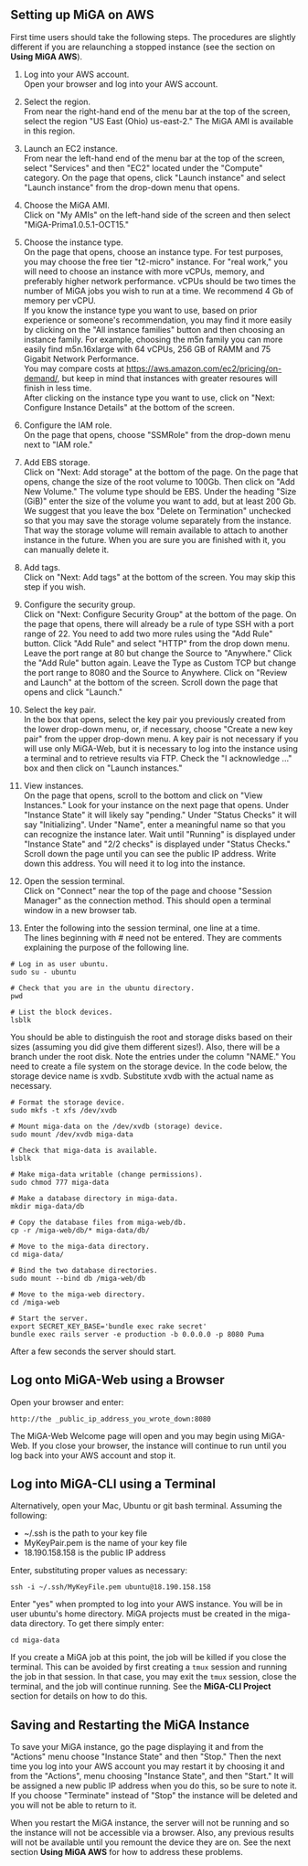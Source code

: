 ## Setting up MiGA on AWS

First time users should take the following steps. The procedures are slightly different if you are relaunching a stopped instance (see the section on **Using MiGA AWS**).

1. Log into your AWS account.  
Open your browser and log into your AWS account.  
1. Select the region.  
From near the right-hand end of the menu bar at the top of the screen, select the region "US East (Ohio) us-east-2." The MiGA AMI is available in this region.  
1. Launch an EC2 instance.  
From near the left-hand end of the menu bar at the top of the screen, select "Services" and then "EC2" located under the "Compute" category. On the page that opens, click "Launch instance" and select "Launch instance" from the drop-down menu that opens.   

1. Choose the MiGA AMI.  
Click on "My AMIs" on the left-hand side of the screen and then select "MiGA-Prima1.0.5.1-OCT15."  

1. Choose the instance type.  
On the page that opens, choose an instance type. For test purposes, you may choose the free tier "t2-micro" instance. For "real work," you will need to choose an instance with more vCPUs, memory, and preferably higher network performance. vCPUs should be two times the number of MiGA jobs you wish to run at a time. We recommend 4 Gb of memory per vCPU.   
If you know the instance type you want to use, based on prior experience or someone's recommendation, you may find it more easily by clicking on the "All instance families" button and then choosing an instance family. For example, choosing the m5n family you can more easily find m5n.16xlarge with 64 vCPUs, 256 GB of RAMM and 75 Gigabit Network Performance.  
You may compare costs at https://aws.amazon.com/ec2/pricing/on-demand/, but keep in mind that instances with greater resoures will finish in less time.  
After clicking on the instance type you want to use, click on "Next: Configure Instance Details" at the bottom of the screen.  

1. Configure the IAM role.   
On the page that opens, choose "SSMRole" from the drop-down menu next to "IAM role."  

1. Add EBS storage.   
Click on "Next: Add storage" at the bottom of the page. On the page that opens, change the size of the root volume to 100Gb. Then click on "Add New Volume." The volume type should be EBS. Under the heading "Size (GiB)" enter the size of the volume you want to add, but at least 200 Gb. We suggest that you leave the box "Delete on Termination" unchecked so that you may save the storage volume separately from the instance. That way the storage volume will remain available to attach to another instance in the future. When you are sure you are finished with it, you can manually delete it.   

1. Add tags.  
Click on "Next: Add tags" at the bottom of the screen. You may skip this step if you wish.  

1. Configure the security group.  
Click on "Next: Configure Security Group" at the bottom of the page. On the page that opens, there will already be a rule of type SSH with a port range of 22. You need to add two more rules using the "Add Rule" button. Click "Add Rule" and select "HTTP" from the drop down menu. Leave the port range at 80 but change the Source to "Anywhere." Click the "Add Rule" button again. Leave the Type as Custom TCP but change the port range to 8080 and the Source to Anywhere. Click on "Review and Launch" at the bottom of the screen. Scroll down the page that opens and click "Launch."   

1. Select the key pair.  
In the box that opens, select the key pair you previously created from the lower drop-down menu, or, if necessary, choose "Create a new key pair" from the upper drop-down menu. A key pair is not necessary if you will use only MiGA-Web, but it is necessary to log into the instance using a terminal and to retrieve results via FTP. Check the "I acknowledge ..." box and then click on "Launch instances."  

1. View instances.  
On the page that opens, scroll to the bottom and click on "View Instances."  Look for your instance on the next page that opens. Under "Instance State" it will likely say "pending." Under "Status Checks" it will say "Initializing". Under "Name", enter a meaningful name so that you can recognize the instance later. Wait until "Running" is displayed under "Instance State" and "2/2 checks" is displayed under "Status Checks." Scroll down the page until you can see the public IP address. Write down this address. You will need it to log into the instance.

1. Open the session terminal.  
Click on "Connect" near the top of the page and choose "Session Manager" as the connection method. This should open a terminal window in a new browser tab.  

1. Enter the following into the session terminal, one line at a time.  
The lines beginning with # need not be entered. They are comments explaining the purpose of the following line.

```
# Log in as user ubuntu.
sudo su - ubuntu

# Check that you are in the ubuntu directory.
pwd

# List the block devices.
lsblk
```
You should be able to distinguish the root and storage disks based on their sizes (assuming you did give them different sizes!). Also, there will be a branch under the root disk. Note the entries under the column "NAME." You need to create a file system on the storage device. In the code below, the storage device name is xvdb. Substitute xvdb with the actual name as necessary.  

```
# Format the storage device.
sudo mkfs -t xfs /dev/xvdb

# Mount miga-data on the /dev/xvdb (storage) device.
sudo mount /dev/xvdb miga-data

# Check that miga-data is available.
lsblk

# Make miga-data writable (change permissions).
sudo chmod 777 miga-data

# Make a database directory in miga-data.  
mkdir miga-data/db

# Copy the database files from miga-web/db.
cp -r /miga-web/db/* miga-data/db/

# Move to the miga-data directory.
cd miga-data/

# Bind the two database directories.
sudo mount --bind db /miga-web/db 

# Move to the miga-web directory.
cd /miga-web

# Start the server.
export SECRET_KEY_BASE='bundle exec rake secret'  
bundle exec rails server -e production -b 0.0.0.0 -p 8080 Puma
```
After a few seconds the server should start.  

## Log onto MiGA-Web using a Browser

Open your browser and enter:  

```
http://the _public_ip_address_you_wrote_down:8080
```
The MiGA-Web Welcome page will open and you may begin using MiGA-Web. If you close your browser, the instance will continue to run until you log back into your AWS account and stop it.   

## Log into MiGA-CLI using a Terminal

Alternatively, open your Mac, Ubuntu or git bash terminal. Assuming the following:  
- ~/.ssh is the path to your key file
- MyKeyPair.pem is the name of your key file
- 18.190.158.158 is the public IP address
 
Enter, substituting proper values as necessary:

```
ssh -i ~/.ssh/MyKeyFile.pem ubuntu@18.190.158.158
```

Enter "yes" when prompted to log into your AWS instance. You will be in user ubuntu's home directory. MiGA projects must be created in the miga-data directory. To get there simply enter:  

```
cd miga-data
```
If you create a MiGA job at this point, the job will be killed if you close the terminal. This can be avoided by first creating a ```tmux``` session and running the job in that session. In that case, you may exit the ```tmux``` session, close the terminal, and the job will continue running. See the **MiGA-CLI Project** section for details on how to do this.  

## Saving and Restarting the MiGA Instance

To save your MiGA instance, go the page displaying it and from the "Actions" menu choose "Instance State" and then "Stop." Then the next time you log into your AWS account you may restart it by choosing it and from the "Actions", menu choosing "Instance State", and then "Start." It will be assigned a new public IP address when you do this, so be sure to note it. If you choose "Terminate" instead of "Stop" the instance will be deleted and you will not be able to return to it.  

When you restart the MiGA instance, the server will not be running and so the instance will not be accessible via a browser. Also, any previous results will not be available until you remount the device they are on. See the next section **Using MiGA AWS** for how to address these problems.  
